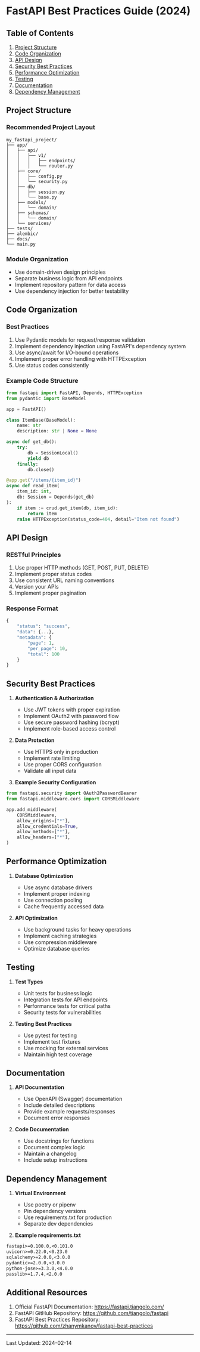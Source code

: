 # FastAPI Best Practices Guide (2024)

## Table of Contents
1. [Project Structure](#project-structure)
2. [Code Organization](#code-organization)
3. [API Design](#api-design)
4. [Security Best Practices](#security-best-practices)
5. [Performance Optimization](#performance-optimization)
6. [Testing](#testing)
7. [Documentation](#documentation)
8. [Dependency Management](#dependency-management)

## Project Structure

### Recommended Project Layout
```
my_fastapi_project/
├── app/
│   ├── api/
│   │   ├── v1/
│   │   │   ├── endpoints/
│   │   │   └── router.py
│   ├── core/
│   │   ├── config.py
│   │   └── security.py
│   ├── db/
│   │   ├── session.py
│   │   └── base.py
│   ├── models/
│   │   └── domain/
│   ├── schemas/
│   │   └── domain/
│   └── services/
├── tests/
├── alembic/
├── docs/
└── main.py
```

### Module Organization
- Use domain-driven design principles
- Separate business logic from API endpoints
- Implement repository pattern for data access
- Use dependency injection for better testability

## Code Organization

### Best Practices
1. Use Pydantic models for request/response validation
2. Implement dependency injection using FastAPI's dependency system
3. Use async/await for I/O-bound operations
4. Implement proper error handling with HTTPException
5. Use status codes consistently

### Example Code Structure
```python
from fastapi import FastAPI, Depends, HTTPException
from pydantic import BaseModel

app = FastAPI()

class ItemBase(BaseModel):
    name: str
    description: str | None = None

async def get_db():
    try:
        db = SessionLocal()
        yield db
    finally:
        db.close()

@app.get("/items/{item_id}")
async def read_item(
    item_id: int,
    db: Session = Depends(get_db)
):
    if item := crud.get_item(db, item_id):
        return item
    raise HTTPException(status_code=404, detail="Item not found")
```

## API Design

### RESTful Principles
1. Use proper HTTP methods (GET, POST, PUT, DELETE)
2. Implement proper status codes
3. Use consistent URL naming conventions
4. Version your APIs
5. Implement proper pagination

### Response Format
```python
{
    "status": "success",
    "data": {...},
    "metadata": {
        "page": 1,
        "per_page": 10,
        "total": 100
    }
}
```

## Security Best Practices

1. **Authentication & Authorization**
   - Use JWT tokens with proper expiration
   - Implement OAuth2 with password flow
   - Use secure password hashing (bcrypt)
   - Implement role-based access control

2. **Data Protection**
   - Use HTTPS only in production
   - Implement rate limiting
   - Use proper CORS configuration
   - Validate all input data

3. **Example Security Configuration**
```python
from fastapi.security import OAuth2PasswordBearer
from fastapi.middleware.cors import CORSMiddleware

app.add_middleware(
    CORSMiddleware,
    allow_origins=["*"],
    allow_credentials=True,
    allow_methods=["*"],
    allow_headers=["*"],
)
```

## Performance Optimization

1. **Database Optimization**
   - Use async database drivers
   - Implement proper indexing
   - Use connection pooling
   - Cache frequently accessed data

2. **API Optimization**
   - Use background tasks for heavy operations
   - Implement caching strategies
   - Use compression middleware
   - Optimize database queries

## Testing

1. **Test Types**
   - Unit tests for business logic
   - Integration tests for API endpoints
   - Performance tests for critical paths
   - Security tests for vulnerabilities

2. **Testing Best Practices**
   - Use pytest for testing
   - Implement test fixtures
   - Use mocking for external services
   - Maintain high test coverage

## Documentation

1. **API Documentation**
   - Use OpenAPI (Swagger) documentation
   - Include detailed descriptions
   - Provide example requests/responses
   - Document error responses

2. **Code Documentation**
   - Use docstrings for functions
   - Document complex logic
   - Maintain a changelog
   - Include setup instructions

## Dependency Management

1. **Virtual Environment**
   - Use poetry or pipenv
   - Pin dependency versions
   - Use requirements.txt for production
   - Separate dev dependencies

2. **Example requirements.txt**
```txt
fastapi>=0.100.0,<0.101.0
uvicorn>=0.22.0,<0.23.0
sqlalchemy>=2.0.0,<3.0.0
pydantic>=2.0.0,<3.0.0
python-jose>=3.3.0,<4.0.0
passlib>=1.7.4,<2.0.0
```

## Additional Resources

1. Official FastAPI Documentation: https://fastapi.tiangolo.com/
2. FastAPI GitHub Repository: https://github.com/tiangolo/fastapi
3. FastAPI Best Practices Repository: https://github.com/zhanymkanov/fastapi-best-practices

---

Last Updated: 2024-02-14
